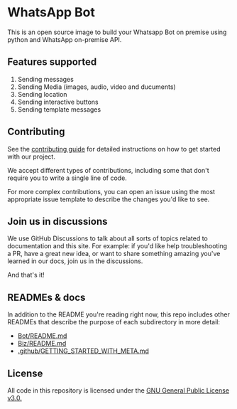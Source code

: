 # WhatsApp Bot

This is an open source image to build your Whatsapp Bot on premise using python and WhatsApp on-premise API.

## Features supported

1. Sending messages
2. Sending Media (images, audio, video and ducuments)
3. Sending location
4. Sending interactive buttons
5. Sending template messages

## Contributing

See the [contributing guide](https://github.com/Awinja-j/Whatsapp-Bot-Using-On-Premise-API/blob/main/.github/CONTRIBUTING.md) for detailed instructions on how to get started with our project.

We accept different types of contributions, including some that don't require you to write a single line of code.

For more complex contributions, you can open an issue using the most appropriate issue template to describe the changes you'd like to see.

## Join us in discussions

We use GitHub Discussions to talk about all sorts of topics related to documentation and this site. For example: if you'd like help troubleshooting a PR, have a great new idea, or want to share something amazing you've learned in our docs, join us in the discussions.

And that's it!


## READMEs & docs

In addition to the README you're reading right now, this repo includes other READMEs that describe the purpose of each subdirectory in more detail:

- [Bot/README.md](https://github.com/Awinja-j/Whatsapp-Bot-Using-On-Premise-API/blob/main/Bot/README.md)
- [Biz/README.md](https://github.com/Awinja-j/Whatsapp-Bot-Using-On-Premise-API/tree/main/biz)
- [.github/GETTING_STARTED_WITH_META.md](https://github.com/Awinja-j/Whatsapp-Bot-Using-On-Premise-API/blob/main/.github/GETTING_STARTED_WITH_META.md)

## License

All code in this repository is licensed under the [GNU General Public License v3.0.](https://github.com/Awinja-j/Whatsapp-Bot-Using-On-Premise-API/blob/main/LICENSE)







